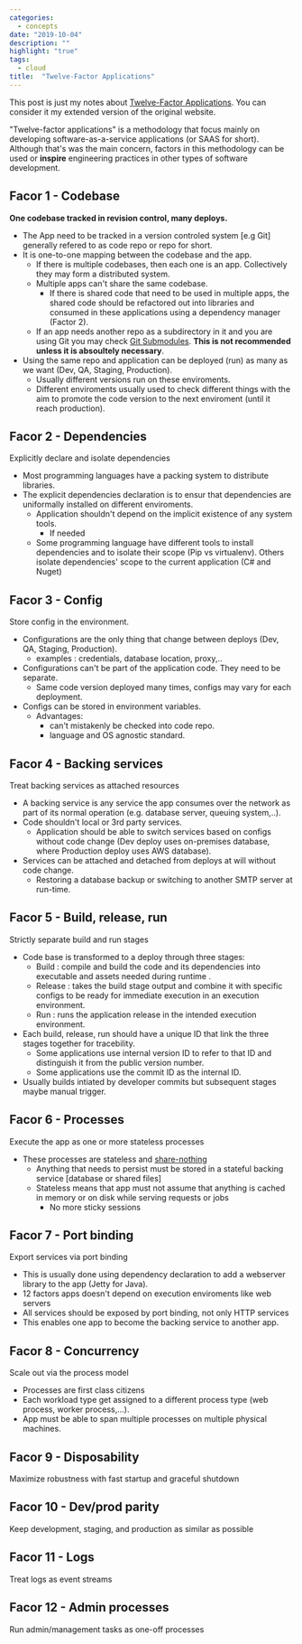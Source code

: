 ```yaml
---
categories: 
  - concepts
date: "2019-10-04"
description: ""
highlight: "true"
tags:
  - cloud
title:  "Twelve-Factor Applications"
---
```


This post is just my notes about [Twelve-Factor Applications](https://www.12factor.net/). You can consider it my extended version of the original website.

"Twelve-factor applications" is a methodology that focus mainly on developing software-as-a-service applications (or SAAS for short).  Although that's was the main concern, factors in this methodology can be used or **inspire** engineering practices in other types of software development.

## Facor 1 - Codebase
**One codebase tracked in revision control, many deploys.**
- The App need to be tracked in a version controled system [e.g Git] generally refered to as code repo or repo for short.
- It is one-to-one mapping between the codebase and the app.
  - If there is multiple codebases, then each one is an app. Collectively they may form a distributed system.
  - Multiple apps can't share the same codebase.
    - If there is shared code that need to be used in multiple apps, the shared code should be refactored out into libraries and consumed in these applications using a dependency manager (Factor 2).
  - If an app needs another repo as a subdirectory in it and you are using Git you may check [Git Submodules](https://git-scm.com/book/en/v2/Git-Tools-Submodules). **This is not recommended unless it is absoultely necessary**.
- Using the same repo and application can be deployed (run) as many as we want (Dev, QA, Staging, Production). 
  - Usually different versions run on these enviroments.
  - Different enviroments usually used to check different things with the aim to promote the code version to the next enviroment (until it reach production).

## Facor 2 - Dependencies
Explicitly declare and isolate dependencies
- Most programming languages have a packing system to distribute libraries.
- The explicit dependencies declaration is to ensur that dependencies are uniformally installed on different enviroments.
  - Application shouldn't depend on the implicit existence of any system tools.
    - If needed
  - Some programming language have different tools to install dependencies and to isolate their scope (Pip vs virtualenv). Others isolate dependencies' scope to the current application (C# and Nuget)

## Facor 3 - Config
Store config in the environment.
- Configurations are the only thing that change between deploys (Dev, QA, Staging, Production).
  - examples : credentials, database location, proxy,..
- Configurations can't be part of the application code. They need to be separate.
  - Same code version deployed many times, configs may vary for each deployment.
- Configs can be stored in environment variables.
  - Advantages: 
    - can't mistakenly be checked into code repo.
    - language and OS agnostic standard.

## Facor 4 - Backing services
Treat backing services as attached resources
- A backing service is any service the app consumes over the network as part of its normal operation (e.g. database server, queuing system,..).
- Code shouldn't local or 3rd party services.
  - Application should be able to switch services based on configs without code change (Dev deploy uses on-premises database, where Production deploy uses AWS database).
- Services can be attached and detached from deploys at will without code change.
  - Restoring a database backup or switching to another SMTP server at run-time.

## Facor 5 - Build, release, run
Strictly separate build and run stages
- Code base is transformed to a deploy through three stages:
  - Build : compile and build the code and its dependencies into executable and assets needed during runtime .
  - Release : takes the build stage output and combine it with specific configs to be ready for immediate execution in an execution environment.
  - Run : runs the application release in the intended execution environment.
- Each build, release, run should have a unique ID that link the three stages together for tracebility.
  - Some applications use internal version ID to refer to that ID and distinguish it from the public version number.
  - Some applications use the commit ID as the internal ID.
- Usually builds intiated by developer commits but subsequent stages maybe manual trigger.

## Facor 6 - Processes
Execute the app as one or more stateless processes
- These processes are stateless and [share-nothing](http://db.cs.berkeley.edu/papers/hpts85-nothing.pdf)
  - Anything that needs to persist must be stored in a stateful backing service [database or shared files]
  - Stateless means that app must not assume that anything is cached in memory or on disk while serving requests or jobs
    - No more sticky sessions

## Facor 7 - Port binding
Export services via port binding
- This is usually done using dependency declaration to add a webserver library to the app (Jetty for Java).
- 12 factors apps doesn't depend on execution enviroments like web servers
- All services should be exposed by port binding, not only HTTP services
- This enables one app to become the backing service to another app.

## Facor 8 - Concurrency
Scale out via the process model
- Processes are first class citizens
- Each workload type get assigned to a different process type (web process, worker process,...).
- App must be able to span multiple processes on multiple physical machines.

## Facor 9 - Disposability
Maximize robustness with fast startup and graceful shutdown

## Facor 10 - Dev/prod parity
Keep development, staging, and production as similar as possible

## Facor 11 - Logs
Treat logs as event streams

## Facor 12 - Admin processes
Run admin/management tasks as one-off processes

